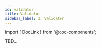 ```yaml
---
id: validator
title: Validator
sidebar_label: 3. Validator
---
```

import { DocLink } from '@doc-components';

TBD...
